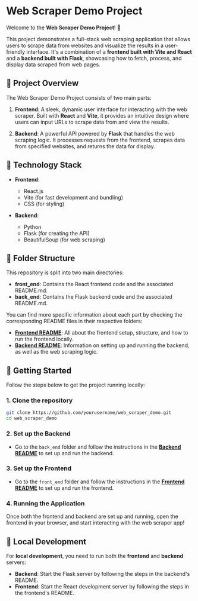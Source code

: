 
# Web Scraper Demo Project

Welcome to the **Web Scraper Demo Project**! 🚀

This project demonstrates a full-stack web scraping application that allows users to scrape data from websites and visualize the results in a user-friendly interface. It's a combination of a **frontend built with Vite and React** and a **backend built with Flask**, showcasing how to fetch, process, and display data scraped from web pages.

## 🌟 Project Overview

The Web Scraper Demo Project consists of two main parts:

1. **Frontend**: A sleek, dynamic user interface for interacting with the web scraper. Built with **React** and **Vite**, it provides an intuitive design where users can input URLs to scrape data from and view the results.

2. **Backend**: A powerful API powered by **Flask** that handles the web scraping logic. It processes requests from the frontend, scrapes data from specified websites, and returns the data for display.

## 🔧 Technology Stack

- **Frontend**:
  - React.js
  - Vite (for fast development and bundling)
  - CSS (for styling)

- **Backend**:
  - Python
  - Flask (for creating the API)
  - BeautifulSoup (for web scraping)

## 📂 Folder Structure

This repository is split into two main directories:

- **front_end**: Contains the React frontend code and the associated README.md.
- **back_end**: Contains the Flask backend code and the associated README.md.

You can find more specific information about each part by checking the corresponding README files in their respective folders:

- **[Frontend README](./front_end/README.md)**: All about the frontend setup, structure, and how to run the frontend locally.
- **[Backend README](./back_end/README.md)**: Information on setting up and running the backend, as well as the web scraping logic.

## 🚀 Getting Started

Follow the steps below to get the project running locally:

### 1. Clone the repository

```bash
git clone https://github.com/yourusername/web_scraper_demo.git
cd web_scraper_demo
```

### 2. Set up the Backend

- Go to the `back_end` folder and follow the instructions in the **[Backend README](./back_end/README.md)** to set up and run the backend.

### 3. Set up the Frontend

- Go to the `front_end` folder and follow the instructions in the **[Frontend README](./front_end/README.md)** to set up and run the frontend.

### 4. Running the Application

Once both the frontend and backend are set up and running, open the frontend in your browser, and start interacting with the web scraper app!

## 🔧 Local Development

For **local development**, you need to run both the **frontend** and **backend** servers:

- **Backend**: Start the Flask server by following the steps in the backend's README.
- **Frontend**: Start the React development server by following the steps in the frontend's README.

